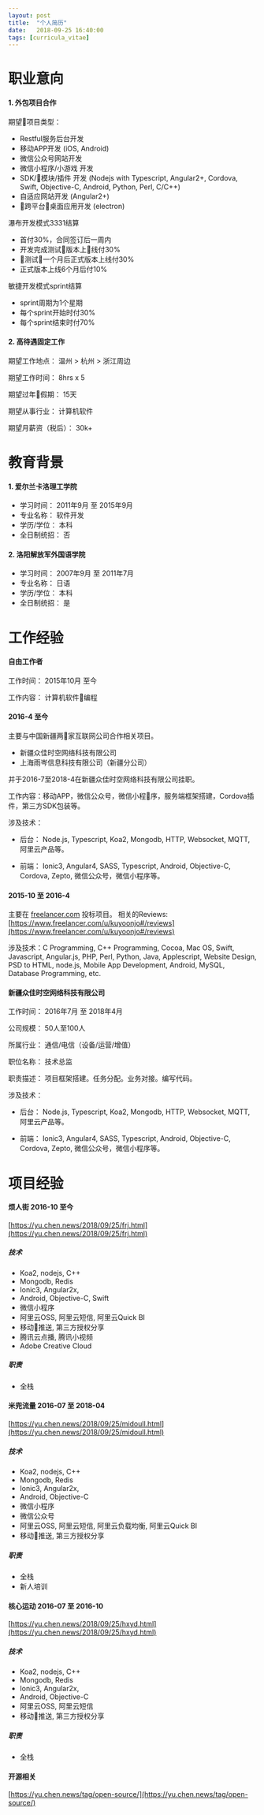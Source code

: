 ```yaml
---
layout: post
title:  "个人简历"
date:   2018-09-25 16:40:00
tags: [curricula_vitae]
---
```


<!--more-->

# 职业意向
#### 1. 外包项目合作

期望项目类型：
- Restful服务后台开发
- 移动APP开发 (iOS, Android)
- 微信公众号网站开发
- 微信小程序/小游戏 开发
- SDK/模块/插件 开发 (Nodejs with Typescript, Angular2+, Cordova, Swift, Objective-C, Android, Python, Perl, C/C++)
- 自适应网站开发 (Angular2+)
- 跨平台桌面应用开发 (electron)

瀑布开发模式3331结算
- 首付30%，合同签订后一周内
- 开发完成测试版本上线付30%
- 测试一个月后正式版本上线付30%
- 正式版本上线6个月后付10%

敏捷开发模式sprint结算
- sprint周期为1个星期
- 每个sprint开始时付30%
- 每个sprint结束时付70%

#### 2. 高待遇固定工作

期望工作地点：	温州 > 杭州 > 浙江周边

期望工作时间： 8hrs x 5

期望过年假期： 15天

期望从事行业：	计算机软件

期望月薪资（税后）：	30k+

# 教育背景
#### 1. 爱尔兰卡洛理工学院
- 学习时间：	2011年9月 至 2015年9月
- 专业名称：	软件开发
- 学历/学位：	本科
- 全日制统招：	否

#### 2. 洛阳解放军外国语学院
- 学习时间：	2007年9月 至 2011年7月
- 专业名称：	日语
- 学历/学位：	本科
- 全日制统招：	是

# 工作经验
#### 自由工作者
工作时间：	2015年10月 至今

工作内容：	计算机软件编程


#### 2016-4 至今
主要与中国新疆两家互联网公司合作相关项目。
- 新疆众佳时空网络科技有限公司
- 上海雨岑信息科技有限公司（新疆分公司）

并于2016-7至2018-4在新疆众佳时空网络科技有限公司挂职。

工作内容：移动APP，微信公众号，微信小程序，服务端框架搭建，Cordova插件，第三方SDK包装等。

涉及技术：
- 后台：
Node.js, Typescript, Koa2, Mongodb, HTTP, Websocket, MQTT, 阿里云产品等。

- 前端：
Ionic3, Angular4, SASS, Typescript, Android, Objective-C, Cordova, Zepto, 微信公众号，微信小程序等。

#### 2015-10 至 2016-4
主要在 [freelancer.com](https://www.freelancer.com) 投标项目。 相关的Reviews: [https://www.freelancer.com/u/kuyoonjo#/reviews](https://www.freelancer.com/u/kuyoonjo#/reviews)

涉及技术：C Programming, C++ Programming, Cocoa, Mac OS, Swift, Javascript, Angular.js, PHP, Perl, Python, Java, Applescript, Website Design, PSD to HTML, node.js, Mobile App Development, Android, MySQL, Database Programming, etc.

#### 新疆众佳时空网络科技有限公司
工作时间：	2016年7月 至 2018年4月

公司规模：	50人至100人

所属行业：	通信/电信（设备/运营/增值）

职位名称：	技术总监

职责描述：
项目框架搭建。任务分配。业务对接。编写代码。	

涉及技术：
- 后台：
Node.js, Typescript, Koa2, Mongodb, HTTP, Websocket, MQTT, 阿里云产品等。

- 前端：
Ionic3, Angular4, SASS, Typescript, Android, Objective-C, Cordova, Zepto, 微信公众号，微信小程序等。

# 项目经验

#### 烦人街 2016-10 至今
[https://yu.chen.news/2018/09/25/frj.html](https://yu.chen.news/2018/09/25/frj.html)

##### 技术
- Koa2, nodejs, C++
- Mongodb, Redis
- Ionic3, Angular2x, 
- Android, Objective-C, Swift
- 微信小程序
- 阿里云OSS, 阿里云短信, 阿里云Quick BI
- 移动推送, 第三方授权分享
- 腾讯云点播, 腾讯小视频
- Adobe Creative Cloud‎

##### 职责
- 全栈


#### 米兜流量 2016-07 至 2018-04
[https://yu.chen.news/2018/09/25/midoull.html](https://yu.chen.news/2018/09/25/midoull.html)

##### 技术
- Koa2, nodejs, C++
- Mongodb, Redis
- Ionic3, Angular2x, 
- Android, Objective-C
- 微信小程序
- 微信公众号
- 阿里云OSS, 阿里云短信, 阿里云负载均衡, 阿里云Quick BI
- 移动推送, 第三方授权分享

##### 职责
- 全栈
- 新人培训

#### 核心运动 2016-07 至 2016-10
[https://yu.chen.news/2018/09/25/hxyd.html](https://yu.chen.news/2018/09/25/hxyd.html)

##### 技术
- Koa2, nodejs, C++
- Mongodb, Redis
- Ionic3, Angular2x, 
- Android, Objective-C
- 阿里云OSS, 阿里云短信
- 移动推送, 第三方授权分享

##### 职责
- 全栈

#### 开源相关
[https://yu.chen.news/tag/open-source/](https://yu.chen.news/tag/open-source/)